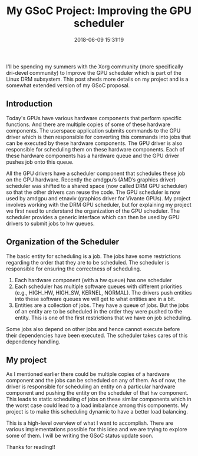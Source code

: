 ﻿---
layout:     post
title:      "My GSoC Project: Improving the GPU scheduler"
date:       2018-06-09 15:31:19
excerpt_separator: <!--more-->
categories: GSoC 
tags: [gsoc, programming]
comments:   true

---

I'll be spending my summers with the Xorg community (more specifically dri-devel community) to Improve the GPU scheduler which is part of
the Linux DRM subsystem. This post sheds more details on my project and is a somewhat extended version of my GSoC proposal.

<!--more-->

## Introduction

Today's GPUs have various hardware components that perform specific functions. And there are multiple copies of some of these hardware
components. The userspace application submits commands to the GPU driver which is then responsible for converting this commands into jobs
that can be executed by these hardware components. The GPU driver is also responsible for scheduling them on these hardware components. 
Each of these hardware components has a hardware queue and the GPU driver pushes job onto this queue. 


All the GPU drivers have a scheduler component that schedules these job 
on the GPU hardware. Recently the amdgpu’s (AMD’s graphics driver)
scheduler was shifted to a shared space (now called DRM GPU scheduler) so that the other
drivers can reuse the code. The GPU scheduler is now used by amdgpu and etnaviv (graphics
driver for Vivante GPUs). My project involves working with the DRM GPU scheduler, but for explaining my project we first need to understand the
organization of the GPU scheduler. The scheduler provides a generic interface which can then be used by GPU drivers to submit jobs to hw
queues. 

## Organization of the Scheduler

The basic entity for scheduling is a job. The jobs have some restrictions regarding the order that they are to be scheduled. The scheduler
is responsible for ensuring the correctness of scheduling.

1. Each hardware component (with a hw queue) has one scheduler
2. Each scheduler has multiple software queues with different priorities (e.g., HIGH_HW, HIGH_SW, KERNEL, NORMAL). The drivers  push
   entities into these software queues we will get to what entities are in a bit.
3. Entities are a collection of jobs. They have a queue of jobs. But the jobs of an entity are to be scheduled in the order they
   were pushed to the entity. This is one of the first restrictions that we have on job scheduling.

Some jobs also depend on other jobs and hence cannot execute before their dependencies have been executed. The scheduler takes cares of this
dependency handling.

## My project

As I mentioned earlier there could be multiple copies of a hardware component and the jobs can be scheduled on any of them. As of now, the
driver is responsible for scheduling an entity on a particular hardware component and pushing the entity on the scheduler of that hw component.
This leads to static scheduling of jobs on these similar components which in the worst case could lead to a load imbalance among this
components. My project is to make this scheduling dynamic to have a better load balancing.

This is a high-level overview of what I want to accomplish. There are various implementations possible for this idea and we are trying to
explore some of them. I will be writing the GSoC status update soon.

Thanks for reading!!
